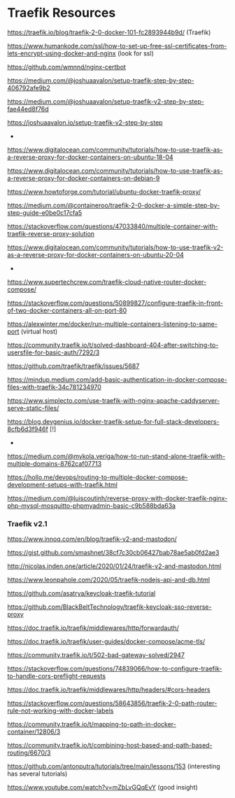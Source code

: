 <!-- This should be move to a DevOps folder -->
# Traefik Resources

https://traefik.io/blog/traefik-2-0-docker-101-fc2893944b9d/ (Traefik)

https://www.humankode.com/ssl/how-to-set-up-free-ssl-certificates-from-lets-encrypt-using-docker-and-nginx (look for ssl)

https://github.com/wmnnd/nginx-certbot

https://medium.com/@joshuaavalon/setup-traefik-step-by-step-406792afe9b2

https://medium.com/@joshuaavalon/setup-traefik-v2-step-by-step-fae44ed8f76d

https://joshuaavalon.io/setup-traefik-v2-step-by-step

*

https://www.digitalocean.com/community/tutorials/how-to-use-traefik-as-a-reverse-proxy-for-docker-containers-on-ubuntu-18-04

https://www.digitalocean.com/community/tutorials/how-to-use-traefik-as-a-reverse-proxy-for-docker-containers-on-debian-9

https://www.howtoforge.com/tutorial/ubuntu-docker-traefik-proxy/

https://medium.com/@containeroo/traefik-2-0-docker-a-simple-step-by-step-guide-e0be0c17cfa5

https://stackoverflow.com/questions/47033840/multiple-container-with-traefik-reverse-proxy-solution

https://www.digitalocean.com/community/tutorials/how-to-use-traefik-v2-as-a-reverse-proxy-for-docker-containers-on-ubuntu-20-04

*

https://www.supertechcrew.com/traefik-cloud-native-router-docker-compose/

https://stackoverflow.com/questions/50899827/configure-traefik-in-front-of-two-docker-containers-all-on-port-80

https://alexwinter.me/docker/run-multiple-containers-listening-to-same-port (virtual host)

https://community.traefik.io/t/solved-dashboard-404-after-switching-to-usersfile-for-basic-auth/7292/3

https://github.com/traefik/traefik/issues/5687

https://mindup.medium.com/add-basic-authentication-in-docker-compose-files-with-traefik-34c781234970

https://www.simplecto.com/use-traefik-with-nginx-apache-caddyserver-serve-static-files/

https://blog.devgenius.io/docker-traefik-setup-for-full-stack-developers-8cfb6d3f946f [!]

*

https://medium.com/@mykola.veriga/how-to-run-stand-alone-traefik-with-multiple-domains-8762caf07713

https://hollo.me/devops/routing-to-multiple-docker-compose-development-setups-with-traefik.html

https://medium.com/@luiscoutinh/reverse-proxy-with-docker-traefik-nginx-php-mysql-mosquitto-phpmyadmin-basic-c9b588bda63a

### Traefik v2.1

https://www.innoq.com/en/blog/traefik-v2-and-mastodon/

https://gist.github.com/smashnet/38cf7c30cb06427bab78ae5ab0fd2ae3

http://nicolas.inden.one/article/2020/01/24/traefik-v2-and-mastodon.html

https://www.leonpahole.com/2020/05/traefik-nodejs-api-and-db.html

https://github.com/asatrya/keycloak-traefik-tutorial

https://github.com/BlackBeltTechnology/traefik-keycloak-sso-reverse-proxy

https://doc.traefik.io/traefik/middlewares/http/forwardauth/

https://doc.traefik.io/traefik/user-guides/docker-compose/acme-tls/

https://community.traefik.io/t/502-bad-gateway-solved/2947

https://stackoverflow.com/questions/74839066/how-to-configure-traefik-to-handle-cors-preflight-requests

https://doc.traefik.io/traefik/middlewares/http/headers/#cors-headers

https://stackoverflow.com/questions/58643856/traefik-2-0-path-router-rule-not-working-with-docker-labels

https://community.traefik.io/t/mapping-to-path-in-docker-container/12806/3

https://community.traefik.io/t/combining-host-based-and-path-based-routing/6670/3

https://github.com/antonputra/tutorials/tree/main/lessons/153 (interesting has several tutorials)

https://www.youtube.com/watch?v=mZbLvGQqEvY (good insight)